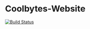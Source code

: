 # Coolbytes-Website

[![Build Status](https://dev.azure.com/binaholding/CoolBytes.io/_apis/build/status/Coolbytes-Website-CI)](https://dev.azure.com/binaholding/CoolBytes.io/_build/latest?definitionId=2)
